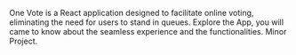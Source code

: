 One Vote is a React application designed to facilitate online voting, eliminating the need for users to stand in queues.
Explore the App, you will came to know about the seamless experience and the functionalities.
Minor Project. 


